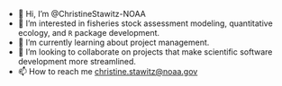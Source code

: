 - 👋 Hi, I’m @ChristineStawitz-NOAA
- 👀 I’m interested in fisheries stock assessment modeling, quantitative ecology, and `R` package development.
- 🌱 I’m currently learning about project management.
- 💞️ I’m looking to collaborate on projects that make scientific software development more streamlined.
- 📫 How to reach me christine.stawitz@noaa.gov

